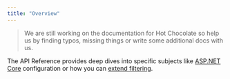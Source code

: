 ```yaml
---
title: "Overview"
---
```


> We are still working on the documentation for Hot Chocolate so help us by finding typos, missing things or write some additional docs with us.

The API Reference provides deep dives into specific subjects like [ASP.NET Core](/docs/hotchocolate/api-reference/aspnetcore) configuration or how you can [extend filtering](/docs/hotchocolate/api-reference/extending-filtering).
